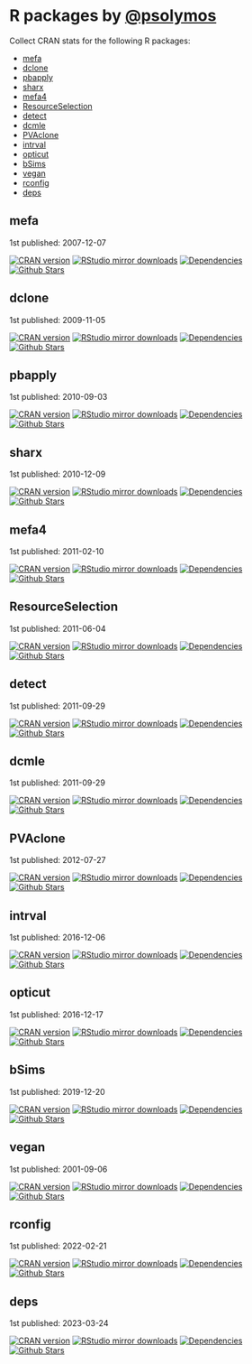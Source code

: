 # R packages by [@psolymos](https://github.com/psolymos/)

Collect CRAN stats for the following R packages:

- [mefa](#mefa)
- [dclone](#dclone)
- [pbapply](#pbapply)
- [sharx](#sharx)
- [mefa4](#mefa4)
- [ResourceSelection](#resourceselection)
- [detect](#detect)
- [dcmle](#dcmle)
- [PVAclone](#pvaclone)
- [intrval](#intrval)
- [opticut](#opticut)
- [bSims](#bsims)
- [vegan](#vegan)
- [rconfig](#rconfig)
- [deps](#deps)

## mefa

1st published: 2007-12-07

[![CRAN version](https://www.r-pkg.org/badges/version/mefa)](https://cran.r-project.org/package=mefa)
[![RStudio mirror downloads](https://cranlogs.r-pkg.org/badges/grand-total/mefa)](https://www.rdocumentation.org/packages/mefa/)
[![Dependencies](https://tinyverse.netlify.com/badge/mefa)]()
[![Github Stars](https://img.shields.io/github/stars/psolymos/mefa.svg?style=social&label=GitHub)](https://github.com/psolymos/mefa)

## dclone

1st published: 2009-11-05

[![CRAN version](https://www.r-pkg.org/badges/version/dclone)](https://cran.r-project.org/package=dclone)
[![RStudio mirror downloads](https://cranlogs.r-pkg.org/badges/grand-total/dclone)](https://www.rdocumentation.org/packages/dclone/)
[![Dependencies](https://tinyverse.netlify.com/badge/mefa)]()
[![Github Stars](https://img.shields.io/github/stars/datacloning/dclone.svg?style=social&label=GitHub)](https://github.com/datacloning/dclone)

## pbapply

1st published: 2010-09-03

[![CRAN version](https://www.r-pkg.org/badges/version/pbapply)](https://cran.r-project.org/package=pbapply)
[![RStudio mirror downloads](https://cranlogs.r-pkg.org/badges/grand-total/pbapply)](https://www.rdocumentation.org/packages/pbapply/)
[![Dependencies](https://tinyverse.netlify.com/badge/mefa)]()
[![Github Stars](https://img.shields.io/github/stars/psolymos/pbapply.svg?style=social&label=GitHub)](https://github.com/psolymos/pbapply)

## sharx

1st published: 2010-12-09

[![CRAN version](https://www.r-pkg.org/badges/version/sharx)](https://cran.r-project.org/package=sharx)
[![RStudio mirror downloads](https://cranlogs.r-pkg.org/badges/grand-total/sharx)](https://www.rdocumentation.org/packages/sharx/)
[![Dependencies](https://tinyverse.netlify.com/badge/mefa)]()
[![Github Stars](https://img.shields.io/github/stars/psolymos/sharx.svg?style=social&label=GitHub)](https://github.com/psolymos/sharx)

## mefa4

1st published: 2011-02-10

[![CRAN version](https://www.r-pkg.org/badges/version/mefa4)](https://cran.r-project.org/package=mefa4)
[![RStudio mirror downloads](https://cranlogs.r-pkg.org/badges/grand-total/mefa4)](https://www.rdocumentation.org/packages/mefa4/)
[![Dependencies](https://tinyverse.netlify.com/badge/mefa)]()
[![Github Stars](https://img.shields.io/github/stars/psolymos/mefa4.svg?style=social&label=GitHub)](https://github.com/psolymos/mefa4)

## ResourceSelection

1st published: 2011-06-04

[![CRAN version](https://www.r-pkg.org/badges/version/ResourceSelection)](https://cran.r-project.org/package=ResourceSelection)
[![RStudio mirror downloads](https://cranlogs.r-pkg.org/badges/grand-total/ResourceSelection)](https://www.rdocumentation.org/packages/ResourceSelection/)
[![Dependencies](https://tinyverse.netlify.com/badge/mefa)]()
[![Github Stars](https://img.shields.io/github/stars/psolymos/ResourceSelection.svg?style=social&label=GitHub)](https://github.com/psolymos/ResourceSelection)

## detect

1st published: 2011-09-29

[![CRAN version](https://www.r-pkg.org/badges/version/detect)](https://cran.r-project.org/package=detect)
[![RStudio mirror downloads](https://cranlogs.r-pkg.org/badges/grand-total/detect)](https://www.rdocumentation.org/packages/detect/)
[![Dependencies](https://tinyverse.netlify.com/badge/mefa)]()
[![Github Stars](https://img.shields.io/github/stars/psolymos/detect.svg?style=social&label=GitHub)](https://github.com/psolymos/detect)

## dcmle

1st published: 2011-09-29

[![CRAN version](https://www.r-pkg.org/badges/version/dcmle)](https://cran.r-project.org/package=dcmle)
[![RStudio mirror downloads](https://cranlogs.r-pkg.org/badges/grand-total/dcmle)](https://www.rdocumentation.org/packages/dcmle/)
[![Dependencies](https://tinyverse.netlify.com/badge/mefa)]()
[![Github Stars](https://img.shields.io/github/stars/datacloning/dcmle.svg?style=social&label=GitHub)](https://github.com/datacloning/dcmle)

## PVAclone

1st published: 2012-07-27

[![CRAN version](https://www.r-pkg.org/badges/version/PVAClone)](https://cran.r-project.org/package=PVAClone)
[![RStudio mirror downloads](https://cranlogs.r-pkg.org/badges/grand-total/PVAClone)](https://www.rdocumentation.org/packages/PVAClone/)
[![Dependencies](https://tinyverse.netlify.com/badge/mefa)]()
[![Github Stars](https://img.shields.io/github/stars/psolymos/PVAClone.svg?style=social&label=GitHub)](https://github.com/psolymos/PVAClone)

## intrval

1st published: 2016-12-06

[![CRAN version](https://www.r-pkg.org/badges/version/intrval)](https://cran.r-project.org/package=intrval)
[![RStudio mirror downloads](https://cranlogs.r-pkg.org/badges/grand-total/intrval)](https://www.rdocumentation.org/packages/intrval/)
[![Dependencies](https://tinyverse.netlify.com/badge/mefa)]()
[![Github Stars](https://img.shields.io/github/stars/psolymos/intrval.svg?style=social&label=GitHub)](https://github.com/psolymos/intrval)

## opticut

1st published: 2016-12-17

[![CRAN version](https://www.r-pkg.org/badges/version/opticut)](https://cran.r-project.org/package=opticut)
[![RStudio mirror downloads](https://cranlogs.r-pkg.org/badges/grand-total/opticut)](https://www.rdocumentation.org/packages/opticut/)
[![Dependencies](https://tinyverse.netlify.com/badge/mefa)]()
[![Github Stars](https://img.shields.io/github/stars/psolymos/opticut.svg?style=social&label=GitHub)](https://github.com/psolymos/opticut)

## bSims

1st published: 2019-12-20

[![CRAN version](https://www.r-pkg.org/badges/version/bSims)](https://cran.r-project.org/package=bSims)
[![RStudio mirror downloads](https://cranlogs.r-pkg.org/badges/grand-total/bSims)](https://www.rdocumentation.org/packages/bSims/)
[![Dependencies](https://tinyverse.netlify.com/badge/mefa)]()
[![Github Stars](https://img.shields.io/github/stars/psolymos/bSims.svg?style=social&label=GitHub)](https://github.com/psolymos/bSims)

## vegan

1st published: 2001-09-06

[![CRAN version](https://www.r-pkg.org/badges/version/vegan)](https://cran.r-project.org/package=vegan)
[![RStudio mirror downloads](https://cranlogs.r-pkg.org/badges/grand-total/vegan)](https://www.rdocumentation.org/packages/vegan/)
[![Dependencies](https://tinyverse.netlify.com/badge/mefa)]()
[![Github Stars](https://img.shields.io/github/stars/vegandevs/vegan.svg?style=social&label=GitHub)](https://github.com/vegandevs/vegan)

## rconfig

1st published: 2022-02-21

[![CRAN version](https://www.r-pkg.org/badges/version/rconfig)](https://cran.r-project.org/package=rconfig)
[![RStudio mirror downloads](https://cranlogs.r-pkg.org/badges/grand-total/rconfig)](https://www.rdocumentation.org/packages/rconfig/)
[![Dependencies](https://tinyverse.netlify.com/badge/rconfig)]()
[![Github Stars](https://img.shields.io/github/stars/analythium/rconfig.svg?style=social&label=GitHub)](https://github.com/analythium/rconfig)

## deps

1st published: 2023-03-24

[![CRAN version](https://www.r-pkg.org/badges/version/deps)](https://cran.r-project.org/package=deps)
[![RStudio mirror downloads](https://cranlogs.r-pkg.org/badges/grand-total/deps)](https://www.rdocumentation.org/packages/deps/)
[![Dependencies](https://tinyverse.netlify.com/badge/deps)]()
[![Github Stars](https://img.shields.io/github/stars/analythium/deps.svg?style=social&label=GitHub)](https://github.com/analythium/deps)

